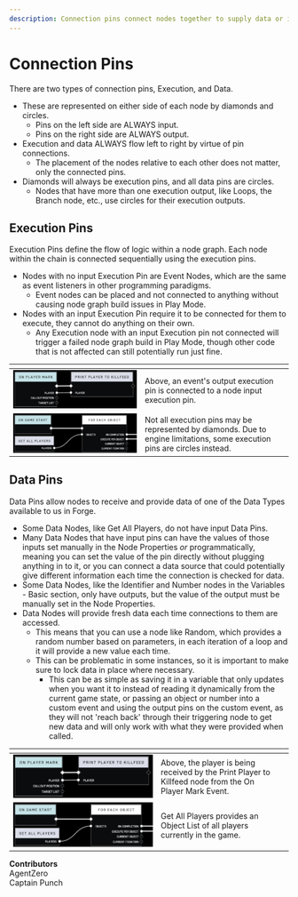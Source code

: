 ```yaml
---
description: Connection pins connect nodes together to supply data or initiate triggers.
---
```


# Connection Pins

There are two types of connection pins, Execution, and Data.&#x20;

* These are represented on either side of each node by diamonds and circles.&#x20;
  * Pins on the left side are ALWAYS input.&#x20;
  * Pins on the right side are ALWAYS output.
* Execution and data ALWAYS flow left to right by virtue of pin connections.
  * The placement of the nodes relative to each other does not matter, only the connected pins.
* Diamonds will always be execution pins, and all data pins are circles.
  * Nodes that have more than one execution output, like Loops, the Branch node, etc., use circles for their execution outputs.

## Execution Pins

Execution Pins define the flow of logic within a node graph. Each node within the chain is connected sequentially using the execution pins.

* Nodes with no input Execution Pin are Event Nodes, which are the same as event listeners in other programming paradigms.
  * Event nodes can be placed and not connected to anything without causing node graph build issues in Play Mode.
* Nodes with an input Execution Pin require it to be connected for them to execute, they cannot do anything on their own.
  * Any Execution node with an input Execution pin not connected will trigger a failed node graph build in Play Mode, though other code that is not affected can still potentially run just fine.

<table data-card-size="large" data-view="cards"><thead><tr><th></th><th></th><th></th></tr></thead><tbody><tr><td><img src="../../../../.gitbook/assets/image (3).png" alt="" data-size="original"></td><td>Above, an event's output execution pin is connected to a node input execution pin.</td><td></td></tr><tr><td><img src="../../../../.gitbook/assets/image (5).png" alt="" data-size="original"></td><td>Not all execution pins may be represented by diamonds. Due to engine limitations, some execution pins are circles instead.</td><td></td></tr></tbody></table>

## Data Pins

Data Pins allow nodes to receive and provide data of one of the Data Types available to us in Forge.

* Some Data Nodes, like Get All Players, do not have input Data Pins.
* Many Data Nodes that have input pins can have the values of those inputs set manually in the Node Properties _or_ programmatically, meaning you can set the value of the pin directly without plugging anything in to it, or you can connect a data source that could potentially give different information each time the connection is checked for data.
* Some Data Nodes, like the Identifier and Number nodes in the Variables - Basic section, only have outputs, but the value of the output must be manually set in the Node Properties.
* Data Nodes will provide fresh data each time connections to them are accessed.&#x20;
  * This means that you can use a node like Random, which provides a random number based on parameters, in each iteration of a loop and it will provide a new value each time.
  * This can be problematic in some instances, so it is important to make sure to lock data in place where necessary.&#x20;
    * This can be as simple as saving it in a variable that only updates when you want it to instead of reading it dynamically from the current game state, or passing an object or number into a custom event and using the output pins on the custom event, as they will not 'reach back' through their triggering node to get new data and will only work with what they were provided when called.

<table data-card-size="large" data-view="cards"><thead><tr><th></th><th></th><th></th></tr></thead><tbody><tr><td><img src="../../../../.gitbook/assets/image (3).png" alt="" data-size="original"></td><td>Above, the player is being received by the Print Player to Killfeed node from the On Player Mark Event.</td><td></td></tr><tr><td><img src="../../../../.gitbook/assets/image (5).png" alt="" data-size="original"></td><td>Get All Players provides an Object List of all players currently in the game.</td><td></td></tr></tbody></table>

**Contributors**\
AgentZero\
Captain Punch
